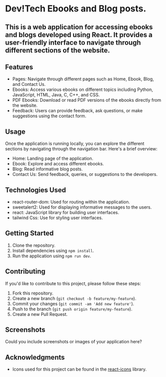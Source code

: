 # Dev!Tech Ebooks and Blog posts.

## This is a web application for accessing ebooks and blogs developed using React. It provides a user-friendly interface to navigate through different sections of the website.

## Features

- Pages: Navigate through different pages such as Home, Ebook, Blog, and Contact Us.
- Ebooks: Access various ebooks on different topics including Python, JavaScript, HTML, Java, C, C++, and CSS.
- PDF Ebooks: Download or read PDF versions of the ebooks directly from the website.
- Feedback: Users can provide feedback, ask questions, or make suggestions using the contact form.

## Usage
Once the application is running locally, you can explore the different sections by navigating through the navigation bar. Here's a brief overview:

- Home: Landing page of the application.
- Ebook: Explore and access different ebooks.
- Blog: Read informative blog posts.
- Contact Us: Send feedback, queries, or suggestions to the developers.

## Technologies Used

- react-router-dom: Used for routing within the application.
- sweetalert2: Used for displaying informative messages to the users.
- react: JavaScript library for building user interfaces.
- tailwind Css: Use for styling user interfaces.

## Getting Started

1. Clone the repository.
2. Install dependencies using `npm install`.
3. Run the application using `npm run dev`.

## Contributing

If you'd like to contribute to this project, please follow these steps:

1. Fork this repository.
2. Create a new branch (`git checkout -b feature/my-feature`).
3. Commit your changes (`git commit -am 'Add new feature'`).
4. Push to the branch (`git push origin feature/my-feature`).
5. Create a new Pull Request.

## Screenshots

Could you include screenshots or images of your application here?

## Acknowledgments

- Icons used for this project can be found in the [react-icons](https://react-icons.github.io/react-icons/) library.


